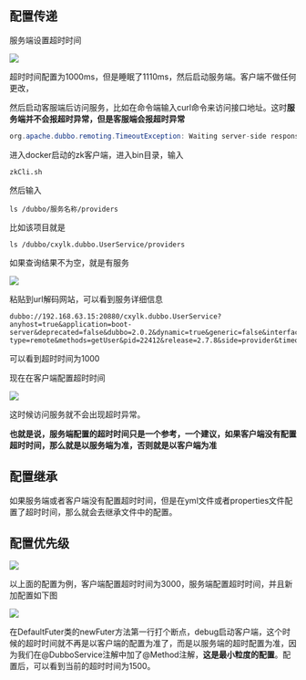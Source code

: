 ## 配置传递

服务端设置超时时间

![](https://s3.ax1x.com/2021/03/05/6m7Rzj.png)

超时时间配置为1000ms，但是睡眠了1110ms，然后启动服务端。客户端不做任何更改，

然后启动客服端后访问服务，比如在命令端输入curl命令来访问接口地址。这时**服务端并不会报超时异常，但是客服端会报超时异常**

~~~java
org.apache.dubbo.remoting.TimeoutException: Waiting server-side response timeout by scan timer
~~~

进入docker启动的zk客户端，进入bin目录，输入

~~~shell
zkCli.sh
~~~

然后输入

~~~shell
ls /dubbo/服务名称/providers
~~~

比如该项目就是

~~~shell
ls /dubbo/cxylk.dubbo.UserService/providers
~~~

如果查询结果不为空，就是有服务

![](https://s3.ax1x.com/2021/03/05/6mHg76.png)

粘贴到url解码网站，可以看到服务详细信息

~~~shell
dubbo://192.168.63.15:20880/cxylk.dubbo.UserService?anyhost=true&application=boot-server&deprecated=false&dubbo=2.0.2&dynamic=true&generic=false&interface=cxylk.dubbo.UserService&metadata-type=remote&methods=getUser&pid=22412&release=2.7.8&side=provider&timeout=1000&timestamp=1614952379834
~~~

可以看到超时时间为1000

现在在客户端配置超时时间

![](https://s3.ax1x.com/2021/03/05/6mHzcj.png)

这时候访问服务就不会出现超时异常。

**也就是说，服务端配置的超时时间只是一个参考，一个建议，如果客户端没有配置超时时间，那么就是以服务端为准，否则就是以客户端为准**

## 配置继承

如果服务端或者客户端没有配置超时时间，但是在yml文件或者properties文件配置了超时时间，那么就会去继承文件中的配置。

## 配置优先级

![](https://s3.ax1x.com/2021/03/05/6mboPU.png)

以上面的配置为例，客户端配置超时时间为3000，服务端配置超时时间，并且新加配置如下图

![](https://s3.ax1x.com/2021/03/05/6mLpT0.png)

在DefaultFuter类的newFuter方法第一行打个断点，debug启动客户端，这个时候的超时时间就不再是以客户端的配置为准了，而是以服务端的超时配置为准，因为我们在@DubboService注解中加了@Method注解，**这是最小粒度的配置**。配置后，可以看到当前的超时时间为1500。

